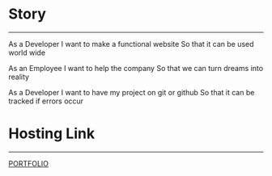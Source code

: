# Story
---
As a Developer
I want to make a functional website
So that it can be used world wide

As an Employee
I want to help the company
So that we can turn dreams into reality

As a Developer
I want to have my project on git or github
So that it can be tracked if errors occur

# Hosting Link
---
[PORTFOLIO](https://carlosnieto92.github.io/Portfolio/)
